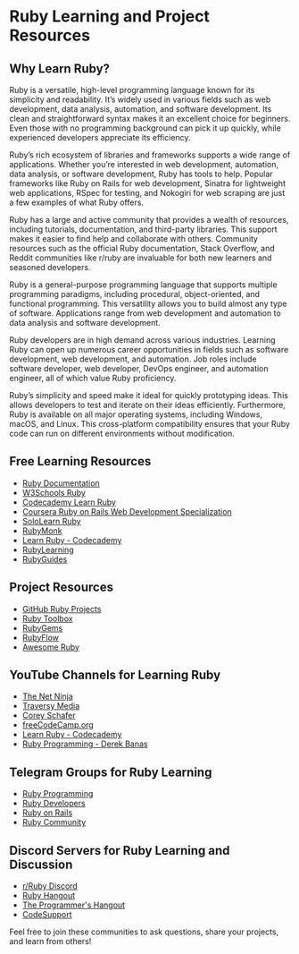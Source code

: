 # Ruby Learning and Project Resources

## Why Learn Ruby?

Ruby is a versatile, high-level programming language known for its simplicity and readability. It’s widely used in various fields such as web development, data analysis, automation, and software development. Its clean and straightforward syntax makes it an excellent choice for beginners. Even those with no programming background can pick it up quickly, while experienced developers appreciate its efficiency.

Ruby’s rich ecosystem of libraries and frameworks supports a wide range of applications. Whether you’re interested in web development, automation, data analysis, or software development, Ruby has tools to help. Popular frameworks like Ruby on Rails for web development, Sinatra for lightweight web applications, RSpec for testing, and Nokogiri for web scraping are just a few examples of what Ruby offers.

Ruby has a large and active community that provides a wealth of resources, including tutorials, documentation, and third-party libraries. This support makes it easier to find help and collaborate with others. Community resources such as the official Ruby documentation, Stack Overflow, and Reddit communities like r/ruby are invaluable for both new learners and seasoned developers.

Ruby is a general-purpose programming language that supports multiple programming paradigms, including procedural, object-oriented, and functional programming. This versatility allows you to build almost any type of software. Applications range from web development and automation to data analysis and software development.

Ruby developers are in high demand across various industries. Learning Ruby can open up numerous career opportunities in fields such as software development, web development, and automation. Job roles include software developer, web developer, DevOps engineer, and automation engineer, all of which value Ruby proficiency.

Ruby’s simplicity and speed make it ideal for quickly prototyping ideas. This allows developers to test and iterate on their ideas efficiently. Furthermore, Ruby is available on all major operating systems, including Windows, macOS, and Linux. This cross-platform compatibility ensures that your Ruby code can run on different environments without modification.

## Free Learning Resources
- [Ruby Documentation](https://ruby-doc.org/)
- [W3Schools Ruby](https://www.w3schools.com/ruby/)
- [Codecademy Learn Ruby](https://www.codecademy.com/learn/learn-ruby)
- [Coursera Ruby on Rails Web Development Specialization](https://www.coursera.org/specializations/ruby-on-rails)
- [SoloLearn Ruby](https://www.sololearn.com/Course/Ruby/)
- [RubyMonk](https://rubymonk.com/)
- [Learn Ruby - Codecademy](https://www.codecademy.com/learn/learn-ruby)
- [RubyLearning](http://rubylearning.com/satishtalim/tutorial.html)
- [RubyGuides](https://www.rubyguides.com/)

## Project Resources
- [GitHub Ruby Projects](https://github.com/topics/ruby)
- [Ruby Toolbox](https://www.ruby-toolbox.com/)
- [RubyGems](https://rubygems.org/)
- [RubyFlow](http://www.rubyflow.com/)
- [Awesome Ruby](https://github.com/markets/awesome-ruby)

## YouTube Channels for Learning Ruby
- [The Net Ninja](https://www.youtube.com/c/TheNetNinja)
- [Traversy Media](https://www.youtube.com/c/TraversyMedia)
- [Corey Schafer](https://www.youtube.com/c/Coreyms)
- [freeCodeCamp.org](https://www.youtube.com/c/Freecodecamp)
- [Learn Ruby - Codecademy](https://www.youtube.com/playlist?list=PLjDTd-bDo6Q3Ckuh7c4Ahd6Y6eWfIqVja)
- [Ruby Programming - Derek Banas](https://www.youtube.com/playlist?list=PLGLfVvz_LVvSuz6NuHAzpM52ZBzC7Lg3u)

## Telegram Groups for Ruby Learning
- [Ruby Programming](https://t.me/rubyprogramming)
- [Ruby Developers](https://t.me/rubydev)
- [Ruby on Rails](https://t.me/rubyonrails)
- [Ruby Community](https://t.me/rubycommunity)

## Discord Servers for Ruby Learning and Discussion
- [r/Ruby Discord](https://discord.gg/ruby)
- [Ruby Hangout](https://discord.gg/ruby)
- [The Programmer's Hangout](https://discord.gg/programming)
- [CodeSupport](https://discord.gg/CodeSupport)

Feel free to join these communities to ask questions, share your projects, and learn from others!
